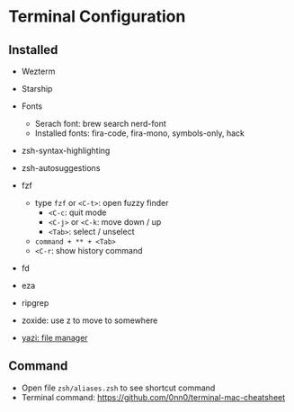 # Terminal Configuration

## Installed

- Wezterm
- Starship

- Fonts

  - Serach font: brew search nerd-font
  - Installed fonts: fira-code, fira-mono, symbols-only, hack

- zsh-syntax-highlighting
- zsh-autosuggestions

- fzf

  - type `fzf` or `<C-t>`: open fuzzy finder
    - `<C-c`: quit mode
    - `<C-j>` or `<C-k`: move down / up
    - `<Tab>`: select / unselect
  - `command + ** + <Tab>`
  - `<C-r`: show history command

- fd

- eza

- ripgrep

- zoxide: use z to move to somewhere

- [yazi: file manager](https://yazi-rs.github.io/docs/installation)

## Command

- Open file `zsh/aliases.zsh` to see shortcut command
- Terminal command: https://github.com/0nn0/terminal-mac-cheatsheet
